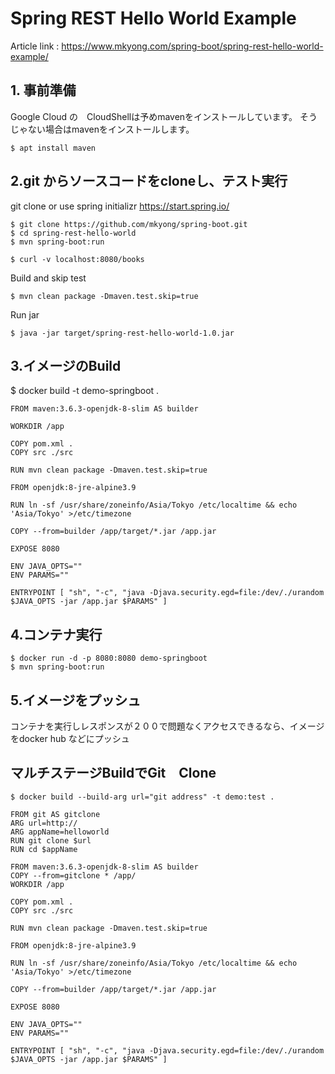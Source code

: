 # Spring REST Hello World Example

Article link : https://www.mkyong.com/spring-boot/spring-rest-hello-world-example/

## 1. 事前準備
Google Cloud の　CloudShellは予めmavenをインストールしています。
そうじゃない場合はmavenをインストールします。
```
$ apt install maven
```

## 2.git からソースコードをcloneし、テスト実行
git  clone or use spring initializr
https://start.spring.io/
```
$ git clone https://github.com/mkyong/spring-boot.git
$ cd spring-rest-hello-world
$ mvn spring-boot:run

$ curl -v localhost:8080/books
```

Build and skip test
```
$ mvn clean package -Dmaven.test.skip=true
```

Run jar
```
$ java -jar target/spring-rest-hello-world-1.0.jar 
```

## 3.イメージのBuild

$ docker build -t demo-springboot .
```
FROM maven:3.6.3-openjdk-8-slim AS builder

WORKDIR /app

COPY pom.xml .
COPY src ./src

RUN mvn clean package -Dmaven.test.skip=true

FROM openjdk:8-jre-alpine3.9

RUN ln -sf /usr/share/zoneinfo/Asia/Tokyo /etc/localtime && echo 'Asia/Tokyo' >/etc/timezone

COPY --from=builder /app/target/*.jar /app.jar

EXPOSE 8080

ENV JAVA_OPTS=""
ENV PARAMS=""

ENTRYPOINT [ "sh", "-c", "java -Djava.security.egd=file:/dev/./urandom $JAVA_OPTS -jar /app.jar $PARAMS" ]
```

## 4.コンテナ実行
```
$ docker run -d -p 8080:8080 demo-springboot
$ mvn spring-boot:run
```

## 5.イメージをプッシュ
コンテナを実行しレスポンスが２００で問題なくアクセスできるなら、イメージをdocker hub などにプッシュ

## マルチステージBuildでGit　Clone
```
$ docker build --build-arg url="git address" -t demo:test . 
```
```
FROM git AS gitclone
ARG url=http://
ARG appName=helloworld
RUN git clone $url
RUN cd $appName

FROM maven:3.6.3-openjdk-8-slim AS builder
COPY --from=gitclone * /app/
WORKDIR /app

COPY pom.xml .
COPY src ./src

RUN mvn clean package -Dmaven.test.skip=true

FROM openjdk:8-jre-alpine3.9

RUN ln -sf /usr/share/zoneinfo/Asia/Tokyo /etc/localtime && echo 'Asia/Tokyo' >/etc/timezone

COPY --from=builder /app/target/*.jar /app.jar

EXPOSE 8080

ENV JAVA_OPTS=""
ENV PARAMS=""

ENTRYPOINT [ "sh", "-c", "java -Djava.security.egd=file:/dev/./urandom $JAVA_OPTS -jar /app.jar $PARAMS" ]

```
